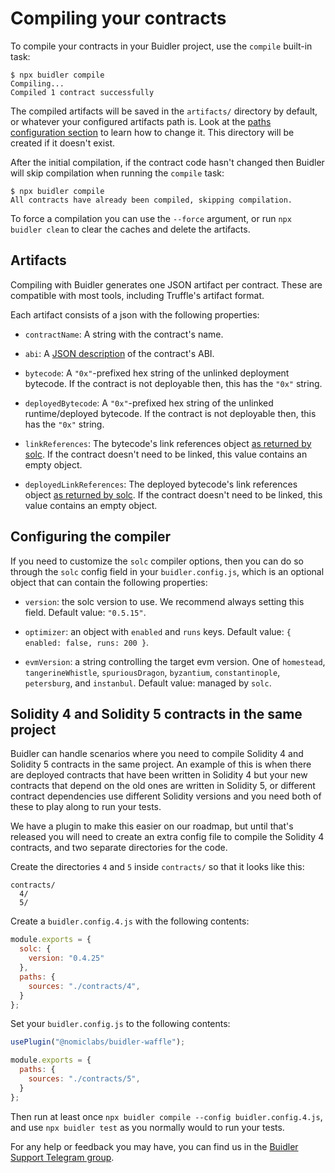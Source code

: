 # Compiling your contracts

To compile your contracts in your Buidler project, use the `compile` built-in task:
```
$ npx buidler compile
Compiling...
Compiled 1 contract successfully
```

The compiled artifacts will be saved in the `artifacts/` directory by default, or whatever your configured artifacts path is. Look at the [paths configuration section](../config) to learn how to change it. This directory will be created if it doesn't exist.

After the initial compilation, if the contract code hasn't changed then Buidler will skip compilation when running the `compile` task:
```
$ npx buidler compile
All contracts have already been compiled, skipping compilation.
```

To force a compilation you can use the `--force` argument, or run `npx buidler clean` to clear the caches and delete the artifacts.

## Artifacts
 
Compiling with Buidler generates one JSON artifact per contract. These are compatible with most tools, including Truffle's artifact format. 

Each artifact consists of a json with the following properties:

- `contractName`: A string with the contract's name.

- `abi`: A [JSON description](https://solidity.readthedocs.io/en/latest/abi-spec.html#abi-json) of the contract's ABI.

- `bytecode`: A `"0x"`-prefixed hex string of the unlinked deployment bytecode. If the contract is not deployable then, this has the `"0x"` string.

- `deployedBytecode`: A `"0x"`-prefixed hex string of the unlinked runtime/deployed bytecode. If the contract is not deployable then, this has the `"0x"` string.

- `linkReferences`: The bytecode's link references object [as returned by solc](https://solidity.readthedocs.io/en/latest/using-the-compiler.html). If the contract doesn't need to be linked, this value contains an empty object.

- `deployedLinkReferences`: The deployed bytecode's link references object [as returned by solc](https://solidity.readthedocs.io/en/latest/using-the-compiler.html). If the contract doesn't need to be linked, this value contains an empty object.

## Configuring the compiler

If you need to customize the `solc` compiler options, then you can do so through the `solc` config field in your `buidler.config.js`, which is an optional object that can contain the following properties:

- `version`: the solc version to use. We recommend always setting this field. Default value: `"0.5.15"`.

- `optimizer`: an object with `enabled` and `runs` keys. Default value: `{ enabled: false, runs: 200 }`.

- `evmVersion`: a string controlling the target evm version. One of `homestead`, `tangerineWhistle`, `spuriousDragon`, `byzantium`, `constantinople`, `petersburg`, and `instanbul`. Default value: managed by `solc`. 

## Solidity 4 and Solidity 5 contracts in the same project

Buidler can handle scenarios where you need to compile Solidity 4 and Solidity 5 contracts in the same project. An example of this is when there are deployed contracts that have been written in Solidity 4 but your new contracts that depend on the old ones are written in Solidity 5, or different contract dependencies use different Solidity versions and you need both of these to play along to run your tests.

We have a plugin to make this easier on our roadmap, but until that's released you will need to create an extra config file to compile the Solidity 4 contracts, and two separate directories for the code. 

Create the directories `4` and `5` inside `contracts/` so that it looks like this:
```
contracts/
  4/
  5/
```

Create a `buidler.config.4.js` with the following contents:
```js
module.exports = {
  solc: {
    version: "0.4.25"
  },
  paths: {
    sources: "./contracts/4",
  }
};
```

Set your `buidler.config.js` to the following contents:
```js
usePlugin("@nomiclabs/buidler-waffle");

module.exports = {
  paths: {
    sources: "./contracts/5",
  }
};
```

Then run at least once `npx buidler compile --config buidler.config.4.js`, and use `npx buidler test` as you normally would to run your tests.

For any help or feedback you may have, you can find us in the [Buidler Support Telegram group](http://t.me/BuidlerSupport).
